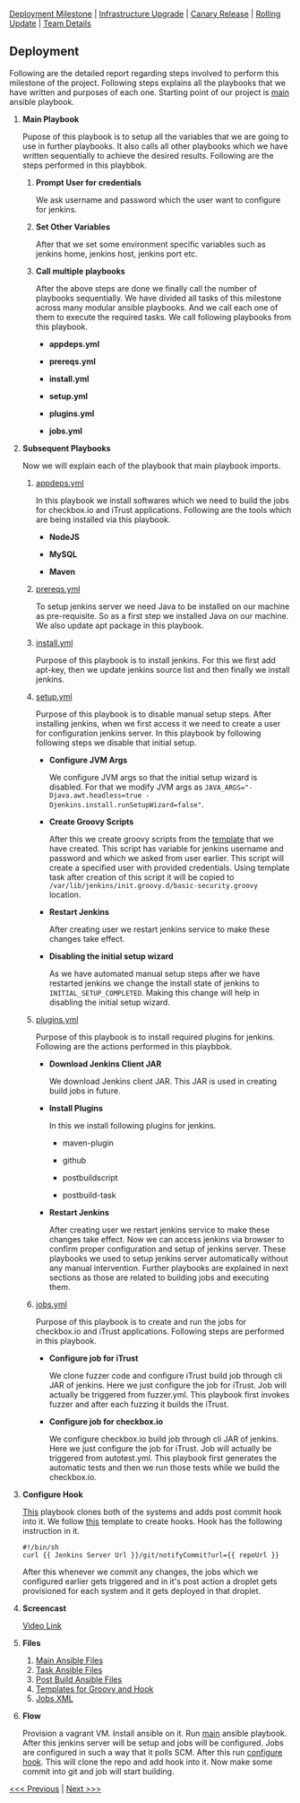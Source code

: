 [Deployment Milestone](../README.md) | [Infrastructure Upgrade](/infrastructure-upgrade/infra-upgrade.md) | [Canary Release](/canary-release/can-rel.md) | [Rolling Update](/rolling-update/rol-update.md) | [Team Details](../Team.md)

Deployment
----------------------------------

Following are the detailed report regarding steps involved to perform this milestone of the project. Following steps explains all the playbooks that we have written and purposes of each one. Starting point of our project is [main](/deployment/main.yml) ansible playbook.

1. **Main Playbook**

	Pupose of this playbook is to setup all the variables that we are going to use in further playbooks. It also calls all other playbooks which we have written sequentially to achieve the desired results. Following are the steps performed in this playbbok.
	
	1. **Prompt User for credentials**
	
		We ask username and password which the user want to configure for jenkins.
		
	2. **Set Other Variables**
	
		After that we set some environment specific variables such as jenkins home, jenkins host, jenkins port etc.
		
	3. **Call multiple playbooks**
	
		After the above steps are done we finally call the number of playbooks sequentially. We have divided all tasks of this milestone across many modular ansible playbooks. And we call each one of them to execute the required tasks. We call following playbooks from this playbook.
		
		- **appdeps.yml**
        
        - **prereqs.yml**
		
		- **install.yml**
		
		- **setup.yml**
		
		- **plugins.yml**
		
		- **jobs.yml**
	
2. **Subsequent Playbooks**

	Now we will explain each of the playbook that main playbook imports.
		
	1. [appdeps.yml](/deployment/tasks/appdeps.yml)

	    In this playbook we install softwares which we need to build the jobs for checkbox.io and iTrust applications. Following are the tools which are being installed via this playbook.
	
	    - **NodeJS**
	
	    - **MySQL**
	
	    - **Maven**
    
    2. [prereqs.yml](/deployment/tasks/prereqs.yml)
	
		To setup jenkins server we need Java to be installed on our machine as pre-requisite. So as a first step we installed Java on our machine. We also update apt package in this playbook.
		
	3. [install.yml](/deployment/tasks/install.yml)
	
		Purpose of this playbook is to install jenkins. For this we first add apt-key, then we update jenkins source list and then finally we install jenkins.
	
	4. [setup.yml](/deployment/tasks/setup.yml)
	
		Purpose of this playbook is to disable manual setup steps. After installing jenkins, when we first access it we need to create a user for configuration jenkins server. In this playbook by following following steps we disable that initial setup.
		
		- **Configure JVM Args**
	
			We configure JVM args so that the initial setup wizard is disabled. For that we modify JVM args as `JAVA_ARGS="-Djava.awt.headless=true -Djenkins.install.runSetupWizard=false"`.
		
		- **Create Groovy Scripts**
	
			After this we create groovy scripts from the [template](/templates/jenkins_script.groovy.j2) that we have created. This script has variable for jenkins username and password and which we asked from user earlier. This script will create a specified user with provided credentials. Using template task after creation of this script it will be copied to `/var/lib/jenkins/init.groovy.d/basic-security.groovy` location.
			
		- **Restart Jenkins**
		
			After creating user we restart jenkins service to make these changes take effect.
		
		- **Disabling the initial setup wizard**
			
			As we have automated manual setup steps after we have restarted jenkins we change the install state of jenkins to `INITIAL_SETUP_COMPLETED`. Making this change will help in disabling the initial setup wizard.
		
	5. [plugins.yml](/deployment/tasks/plugins.yml)
	
		Purpose of this playbook is to install required plugins for jenkins. Following are the actions performed in this playbbok.
		
		- **Download Jenkins Client JAR**
		
			We download Jenkins client JAR. This JAR is used in creating build jobs in future.
		
		- **Install Plugins**
			
			In this we install following plugins for jenkins.
			
			- maven-plugin
			
			- github
	  
			- postbuildscript
      
			- postbuild-task
		
		- **Restart Jenkins**
		
			After creating user we restart jenkins service to make these changes take effect.
			Now we can access jenkins via browser to confirm proper configuration and setup of jenkins server. These playbooks we used to setup jenkins server automatically without any manual intervention. Further playbooks are explained in next sections as those are related to building jobs and executing them.
	
    6. [jobs.yml](/deployment/tasks/jobs.yml)
        
        Purpose of this playbook is to create and run the jobs for checkbox.io and iTrust applications. Following steps are performed in this playbook.

        - **Configure job for iTrust**
        
            We clone fuzzer code and configure iTrust build job through cli JAR of jenkins. Here we just configure the job for iTrust. Job will actually be triggered from fuzzer.yml. This playbook first invokes fuzzer and after each fuzzing it builds the iTrust.

        - **Configure job for checkbox.io**
        
            We configure checkbox.io build job through cli JAR of jenkins. Here we just configure the job for iTrust. Job will actually be triggered from autotest.yml. This playbook first generates the automatic tests and then we run those tests while we build the checkbox.io.

3. **Configure Hook**

    [This](/deployment/configureHooks.yml) playbook clones both of the systems and adds post commit hook into it. We follow [this](/deployment/templates/post-commit) template to create hooks. 
	Hook has the following instruction in it.
	```
	#!/bin/sh
	curl {{ Jenkins Server Url }}/git/notifyCommit?url={{ repoUrl }}
	```
	After this whenever we commit any changes, the jobs which we configured earlier gets triggered and in it's post action a droplet gets provisioned for each system and it gets deployed in that droplet. 

4. **Screencast**

    [Video Link](https://youtu.be/dU7e3dvIC7o)

5. **Files**

	1. [Main Ansible Files](/deployment)
	2. [Task Ansible Files](/deployment/tasks)
	3. [Post Build Ansible Files](/deployment/post-build)
	4. [Templates for Groovy and Hook](/deployment/templates/)
	5. [Jobs XML](/deployment/jobs)

6. **Flow**

	Provision a vagrant VM. Install ansible on it. Run [main](/deployment/main.yml) ansible playbook. After this jenkins server will be setup and jobs will be configured. Jobs are configured in such a way that it polls SCM. After this run [configure hook](/deployment/configureHooks.yml). This will clone the repo and add hook into it. Now make some commit into git and job will start building.

[<<< Previous](../README.md) | [Next >>>](/infrastructure-upgrade/infra-upgrade.md)
